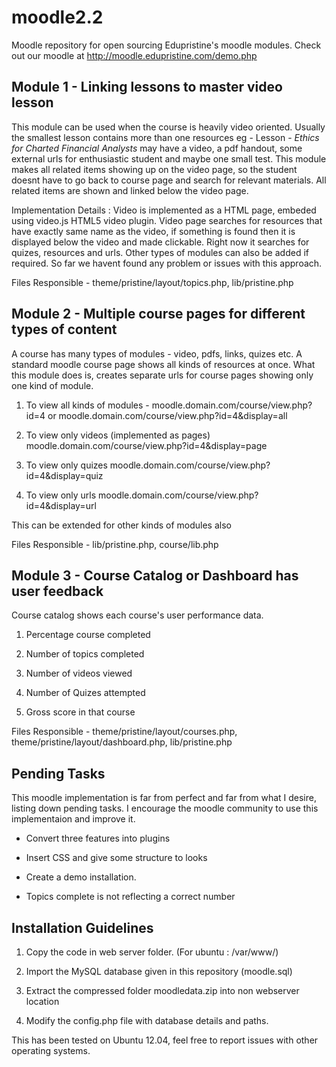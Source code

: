 moodle2.2
=========
Moodle repository for open sourcing Edupristine's moodle modules.
Check out our moodle at http://moodle.edupristine.com/demo.php

Module 1 - Linking lessons to master video lesson
-------------------------------------------------
This module can be used when the course is heavily video oriented. 
Usually the smallest lesson contains more than one resources eg - 
Lesson - *Ethics for Charted Financial Analysts* may have a video, 
a pdf handout, some external urls for enthusiastic student and 
maybe one small test. This module makes all related items showing up 
on the video page, so the student doesnt have to go back to course page
and search for relevant materials. All related items are shown and 
linked below the video page. 

Implementation Details : Video is implemented as a HTML page, embeded
using video.js HTML5 video plugin. Video page searches for resources 
that have exactly same name as the video, if something is found then it
is displayed below the video and made clickable. Right now it searches for
quizes, resources and urls. Other types of modules can also be added if
required. So far we havent found any problem or issues with this approach.

Files Responsible - theme/pristine/layout/topics.php, lib/pristine.php

Module 2 - Multiple course pages for different types of content
---------------------------------------------------------------
A course has many types of modules - video, pdfs, links, quizes etc. 
A standard moodle course page shows all kinds of resources at once. 
What this module does is, creates separate urls for course pages showing
only one kind of module. 
1. To view all kinds of modules - moodle.domain.com/course/view.php?id=4
   or moodle.domain.com/course/view.php?id=4&display=all

2. To view only videos (implemented as pages)
   moodle.domain.com/course/view.php?id=4&display=page

3. To view only quizes
   moodle.domain.com/course/view.php?id=4&display=quiz

4. To view only urls
   moodle.domain.com/course/view.php?id=4&display=url

This can be extended for other kinds of modules also

Files Responsible - lib/pristine.php, course/lib.php

Module 3 - Course Catalog or Dashboard has user feedback
--------------------------------------------------------
Course catalog shows each course's user performance data.

1. Percentage course completed

2. Number of topics completed

3. Number of videos viewed

4. Number of Quizes attempted

5. Gross score in that course

Files Responsible - theme/pristine/layout/courses.php, theme/pristine/layout/dashboard.php, lib/pristine.php

Pending Tasks
-------------
This moodle implementation is far from perfect and far from what I desire,
listing down pending tasks. I encourage the moodle community to use this 
implementaion and improve it. 

* Convert three features into plugins

* Insert CSS and give some structure to looks

* Create a demo installation.

* Topics complete is not reflecting a correct number

Installation Guidelines
-----------------------
1. Copy the code in web server folder. (For ubuntu : /var/www/)

2. Import the MySQL database given in this repository (moodle.sql) 

3. Extract the compressed folder moodledata.zip into non webserver location

4. Modify the config.php file with database details and paths.

This has been tested on Ubuntu 12.04, feel free to report issues with other operating systems.
